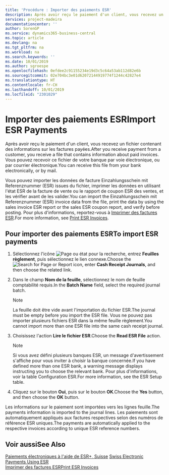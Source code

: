 ```yaml
---
title: 'Procédure : Importer des paiements ESR'
description: Après avoir reçu le paiement d'un client, vous recevez un fichier contenant des informations sur les factures payées. Vous pouvez recevoir ce fichier de votre banque par voie électronique, ou par courrier électronique.
services: project-madeira
documentationcenter: ''
author: SorenGP
ms.service: dynamics365-business-central
ms.topic: article
ms.devlang: na
ms.tgt_pltfrm: na
ms.workload: na
ms.search.keywords: ''
ms.date: 10/01/2019
ms.author: sgroespe
ms.openlocfilehash: 0efdee2c91155234e19d3c5c64a53ab112d82e6b
ms.sourcegitcommit: 02e704bc3e01d62072144919774f1244c42827e4
ms.translationtype: HT
ms.contentlocale: fr-CH
ms.lasthandoff: 10/01/2019
ms.locfileid: "2301029"
---
```

# <a name="import-esr-payments"></a><span data-ttu-id="9c986-104">Importer des paiements ESR</span><span class="sxs-lookup"><span data-stu-id="9c986-104">Import ESR Payments</span></span>
<span data-ttu-id="9c986-105">Après avoir reçu le paiement d'un client, vous recevez un fichier contenant des informations sur les factures payées.</span><span class="sxs-lookup"><span data-stu-id="9c986-105">After you receive payment from a customer, you receive a file that contains information about paid invoices.</span></span> <span data-ttu-id="9c986-106">Vous pouvez recevoir ce fichier de votre banque par voie électronique, ou par courrier électronique.</span><span class="sxs-lookup"><span data-stu-id="9c986-106">You can receive this file from your bank electronically, or by mail.</span></span>  

<span data-ttu-id="9c986-107">Vous pouvez importer les données de facture Einzahlungsschein mit Referenznummer (ESR) issues du fichier, imprimer les données en utilisant l'état ESR de la facture de vente ou le rapport de coupon ESR des ventes, et les vérifier avant de les valider.</span><span class="sxs-lookup"><span data-stu-id="9c986-107">You can import the Einzahlungsschein mit Referenznummer (ESR) invoice data from the file, print the data by using the sales invoice ESR report or the sales ESR coupon report, and verify before posting.</span></span> <span data-ttu-id="9c986-108">Pour plus d'informations, reportez-vous à [Imprimer des factures ESR](how-to-print-esr-invoices.md).</span><span class="sxs-lookup"><span data-stu-id="9c986-108">For more information, see [Print ESR Invoices](how-to-print-esr-invoices.md).</span></span>  

## <a name="to-import-esr-payments"></a><span data-ttu-id="9c986-109">Pour importer des paiements ESR</span><span class="sxs-lookup"><span data-stu-id="9c986-109">To import ESR payments</span></span>  

1.  <span data-ttu-id="9c986-110">Sélectionnez l'icône ![Page ou état pour la recherche](../../media/ui-search/search_small.png "Page ou état pour la recherche"), entrez **Feuilles règlement**, puis sélectionnez le lien connexe.</span><span class="sxs-lookup"><span data-stu-id="9c986-110">Choose the ![Search for Page or Report](../../media/ui-search/search_small.png "Search for Page or Report icon") icon, enter **Cash Receipt Journals**, and then choose the related link.</span></span>  
2.  <span data-ttu-id="9c986-111">Dans le champ **Nom de la feuille**, sélectionnez le nom de feuille comptabilité requis.</span><span class="sxs-lookup"><span data-stu-id="9c986-111">In the **Batch Name** field, select the required journal batch.</span></span>  

    > [!NOTE]  
    >  <span data-ttu-id="9c986-112">La feuille doit être vide avant l'importation du fichier ESR.</span><span class="sxs-lookup"><span data-stu-id="9c986-112">The journal must be empty before you import the ESR file.</span></span> <span data-ttu-id="9c986-113">Vous ne pouvez pas importer plusieurs fichiers ESR dans la même feuille règlement.</span><span class="sxs-lookup"><span data-stu-id="9c986-113">You cannot import more than one ESR file into the same cash receipt journal.</span></span>  

3.  <span data-ttu-id="9c986-114">Choisissez l'action **Lire le fichier ESR**.</span><span class="sxs-lookup"><span data-stu-id="9c986-114">Choose the **Read ESR File** action.</span></span>  

    > [!NOTE]  
    >  <span data-ttu-id="9c986-115">Si vous avez défini plusieurs banques ESR, un message d'avertissement s'affiche pour vous inviter à choisir la banque concernée.</span><span class="sxs-lookup"><span data-stu-id="9c986-115">If you have defined more than one ESR bank, a warning message displays instructing you to choose the relevant bank.</span></span> <span data-ttu-id="9c986-116">Pour plus d'informations, voir la table Configuration ESR.</span><span class="sxs-lookup"><span data-stu-id="9c986-116">For more information, see the ESR Setup table.</span></span>  

4.  <span data-ttu-id="9c986-117">Cliquez sur le bouton **Oui**, puis sur le bouton **OK**.</span><span class="sxs-lookup"><span data-stu-id="9c986-117">Choose the **Yes** button, and then choose the **OK** button.</span></span>  

<span data-ttu-id="9c986-118">Les informations sur le paiement sont importées vers les lignes feuille.</span><span class="sxs-lookup"><span data-stu-id="9c986-118">The payments information is imported to the journal lines.</span></span> <span data-ttu-id="9c986-119">Les paiements sont automatiquement appliqués aux factures respectives selon des numéros de référence ESR uniques.</span><span class="sxs-lookup"><span data-stu-id="9c986-119">The payments are automatically applied to the respective invoices according to unique ESR reference numbers.</span></span>  

## <a name="see-also"></a><span data-ttu-id="9c986-120">Voir aussi</span><span class="sxs-lookup"><span data-stu-id="9c986-120">See Also</span></span>  
 <span data-ttu-id="9c986-121">[Paiements électroniques à l'aide de ESR+, Suisse](swiss-electronic-payments-using-esr.md) </span><span class="sxs-lookup"><span data-stu-id="9c986-121">[Swiss Electronic Payments Using ESR](swiss-electronic-payments-using-esr.md) </span></span>  
 [<span data-ttu-id="9c986-122">Imprimer des factures ESR</span><span class="sxs-lookup"><span data-stu-id="9c986-122">Print ESR Invoices</span></span>](how-to-print-esr-invoices.md)
